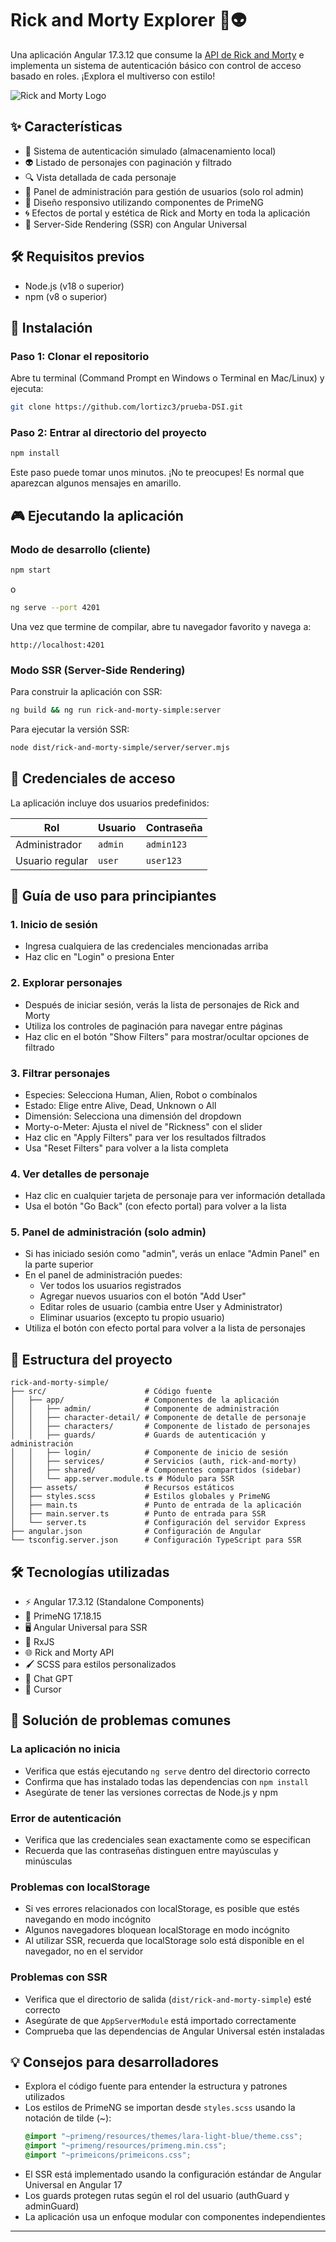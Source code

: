 # Rick and Morty Explorer 🧪👽

Una aplicación Angular 17.3.12 que consume la [API de Rick and Morty](https://rickandmortyapi.com/) e implementa un sistema de autenticación básico con control de acceso basado en roles. ¡Explora el multiverso con estilo!

![Rick and Morty Logo](https://upload.wikimedia.org/wikipedia/commons/thumb/b/b1/Rick_and_Morty.svg/1200px-Rick_and_Morty.svg.png)

## ✨ Características

- 🔐 Sistema de autenticación simulado (almacenamiento local)
- 👽 Listado de personajes con paginación y filtrado
- 🔍 Vista detallada de cada personaje
- 👑 Panel de administración para gestión de usuarios (solo rol admin)
- 📱 Diseño responsivo utilizando componentes de PrimeNG
- 🌀 Efectos de portal y estética de Rick and Morty en toda la aplicación
- 🚀 Server-Side Rendering (SSR) con Angular Universal

## 🛠️ Requisitos previos

- Node.js (v18 o superior)
- npm (v8 o superior)

## 🚀 Instalación

### Paso 1: Clonar el repositorio

Abre tu terminal (Command Prompt en Windows o Terminal en Mac/Linux) y ejecuta:

```bash
git clone https://github.com/lortizc3/prueba-DSI.git
```

### Paso 2: Entrar al directorio del proyecto


```bash
npm install
```
Este paso puede tomar unos minutos. ¡No te preocupes! Es normal que aparezcan algunos mensajes en amarillo.

## 🎮 Ejecutando la aplicación

### Modo de desarrollo (cliente)

```bash
npm start
```
o
```bash
ng serve --port 4201
```

Una vez que termine de compilar, abre tu navegador favorito y navega a:
```
http://localhost:4201
```

### Modo SSR (Server-Side Rendering)

Para construir la aplicación con SSR:

```bash
ng build && ng run rick-and-morty-simple:server
```

Para ejecutar la versión SSR:

```bash
node dist/rick-and-morty-simple/server/server.mjs
```

## 🔑 Credenciales de acceso

La aplicación incluye dos usuarios predefinidos:

| Rol | Usuario | Contraseña |
|-----|---------|------------|
| Administrador | `admin` | `admin123` |
| Usuario regular | `user` | `user123` |

## 📱 Guía de uso para principiantes

### 1. Inicio de sesión
- Ingresa cualquiera de las credenciales mencionadas arriba
- Haz clic en "Login" o presiona Enter

### 2. Explorar personajes
- Después de iniciar sesión, verás la lista de personajes de Rick and Morty
- Utiliza los controles de paginación para navegar entre páginas
- Haz clic en el botón "Show Filters" para mostrar/ocultar opciones de filtrado

### 3. Filtrar personajes
- Especies: Selecciona Human, Alien, Robot o combínalos
- Estado: Elige entre Alive, Dead, Unknown o All
- Dimensión: Selecciona una dimensión del dropdown
- Morty-o-Meter: Ajusta el nivel de "Rickness" con el slider
- Haz clic en "Apply Filters" para ver los resultados filtrados
- Usa "Reset Filters" para volver a la lista completa

### 4. Ver detalles de personaje
- Haz clic en cualquier tarjeta de personaje para ver información detallada
- Usa el botón "Go Back" (con efecto portal) para volver a la lista

### 5. Panel de administración (solo admin)
- Si has iniciado sesión como "admin", verás un enlace "Admin Panel" en la parte superior
- En el panel de administración puedes:
  - Ver todos los usuarios registrados
  - Agregar nuevos usuarios con el botón "Add User"
  - Editar roles de usuario (cambia entre User y Administrator)
  - Eliminar usuarios (excepto tu propio usuario)
- Utiliza el botón con efecto portal para volver a la lista de personajes

## 🧠 Estructura del proyecto

```
rick-and-morty-simple/
├── src/                      # Código fuente
│   ├── app/                  # Componentes de la aplicación
│   │   ├── admin/            # Componente de administración
│   │   ├── character-detail/ # Componente de detalle de personaje
│   │   ├── characters/       # Componente de listado de personajes
│   │   ├── guards/           # Guards de autenticación y administración
│   │   ├── login/            # Componente de inicio de sesión
│   │   ├── services/         # Servicios (auth, rick-and-morty)
│   │   ├── shared/           # Componentes compartidos (sidebar)
│   │   └── app.server.module.ts # Módulo para SSR
│   ├── assets/               # Recursos estáticos
│   ├── styles.scss           # Estilos globales y PrimeNG
│   ├── main.ts               # Punto de entrada de la aplicación
│   ├── main.server.ts        # Punto de entrada para SSR
│   └── server.ts             # Configuración del servidor Express
├── angular.json              # Configuración de Angular
└── tsconfig.server.json      # Configuración TypeScript para SSR
```

## 🛠️ Tecnologías utilizadas

- ⚡ Angular 17.3.12 (Standalone Components)
- 🎨 PrimeNG 17.18.15
- 🖥️ Angular Universal para SSR
- 🔄 RxJS
- 🌐 Rick and Morty API
- 🖌️ SCSS para estilos personalizados
- 👾 Chat GPT
- 👾 Cursor

## 🤔 Solución de problemas comunes

### La aplicación no inicia
- Verifica que estás ejecutando `ng serve` dentro del directorio correcto
- Confirma que has instalado todas las dependencias con `npm install`
- Asegúrate de tener las versiones correctas de Node.js y npm

### Error de autenticación
- Verifica que las credenciales sean exactamente como se especifican
- Recuerda que las contraseñas distinguen entre mayúsculas y minúsculas

### Problemas con localStorage
- Si ves errores relacionados con localStorage, es posible que estés navegando en modo incógnito
- Algunos navegadores bloquean localStorage en modo incógnito
- Al utilizar SSR, recuerda que localStorage solo está disponible en el navegador, no en el servidor

### Problemas con SSR
- Verifica que el directorio de salida (`dist/rick-and-morty-simple`) esté correcto
- Asegúrate de que `AppServerModule` está importado correctamente
- Comprueba que las dependencias de Angular Universal estén instaladas

## 💡 Consejos para desarrolladores

- Explora el código fuente para entender la estructura y patrones utilizados
- Los estilos de PrimeNG se importan desde `styles.scss` usando la notación de tilde (~):
  ```scss
  @import "~primeng/resources/themes/lara-light-blue/theme.css";
  @import "~primeng/resources/primeng.min.css";
  @import "~primeicons/primeicons.css";
  ```
- El SSR está implementado usando la configuración estándar de Angular Universal en Angular 17
- Los guards protegen rutas según el rol del usuario (authGuard y adminGuard)
- La aplicación usa un enfoque modular con componentes independientes

---

